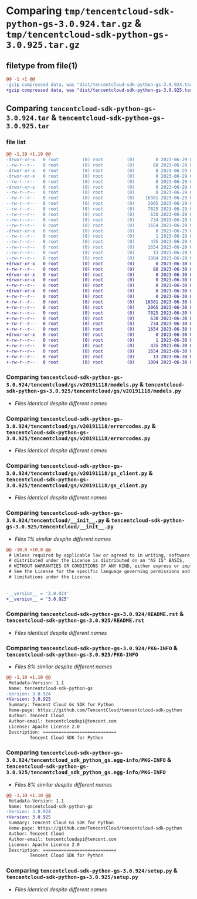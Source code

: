 # Comparing `tmp/tencentcloud-sdk-python-gs-3.0.924.tar.gz` & `tmp/tencentcloud-sdk-python-gs-3.0.925.tar.gz`

## filetype from file(1)

```diff
@@ -1 +1 @@
-gzip compressed data, was "dist/tencentcloud-sdk-python-gs-3.0.924.tar", last modified: Thu Jun 29 00:32:02 2023, max compression
+gzip compressed data, was "dist/tencentcloud-sdk-python-gs-3.0.925.tar", last modified: Fri Jun 30 02:14:48 2023, max compression
```

## Comparing `tencentcloud-sdk-python-gs-3.0.924.tar` & `tencentcloud-sdk-python-gs-3.0.925.tar`

### file list

```diff
@@ -1,19 +1,19 @@
-drwxr-xr-x   0 root         (0) root         (0)        0 2023-06-29 00:32:02.000000 tencentcloud-sdk-python-gs-3.0.924/
--rw-r--r--   0 root         (0) root         (0)       88 2023-06-29 00:32:02.000000 tencentcloud-sdk-python-gs-3.0.924/setup.cfg
-drwxr-xr-x   0 root         (0) root         (0)        0 2023-06-29 00:32:02.000000 tencentcloud-sdk-python-gs-3.0.924/tencentcloud/
-drwxr-xr-x   0 root         (0) root         (0)        0 2023-06-29 00:32:02.000000 tencentcloud-sdk-python-gs-3.0.924/tencentcloud/gs/
--rw-r--r--   0 root         (0) root         (0)        0 2023-06-29 00:32:02.000000 tencentcloud-sdk-python-gs-3.0.924/tencentcloud/gs/__init__.py
-drwxr-xr-x   0 root         (0) root         (0)        0 2023-06-29 00:32:02.000000 tencentcloud-sdk-python-gs-3.0.924/tencentcloud/gs/v20191118/
--rw-r--r--   0 root         (0) root         (0)        0 2023-06-29 00:32:02.000000 tencentcloud-sdk-python-gs-3.0.924/tencentcloud/gs/v20191118/__init__.py
--rw-r--r--   0 root         (0) root         (0)    16381 2023-06-29 00:32:02.000000 tencentcloud-sdk-python-gs-3.0.924/tencentcloud/gs/v20191118/models.py
--rw-r--r--   0 root         (0) root         (0)     2065 2023-06-29 00:32:02.000000 tencentcloud-sdk-python-gs-3.0.924/tencentcloud/gs/v20191118/errorcodes.py
--rw-r--r--   0 root         (0) root         (0)     7825 2023-06-29 00:32:02.000000 tencentcloud-sdk-python-gs-3.0.924/tencentcloud/gs/v20191118/gs_client.py
--rw-r--r--   0 root         (0) root         (0)      630 2023-06-29 00:32:02.000000 tencentcloud-sdk-python-gs-3.0.924/tencentcloud/__init__.py
--rw-r--r--   0 root         (0) root         (0)      734 2023-06-29 00:32:02.000000 tencentcloud-sdk-python-gs-3.0.924/README.rst
--rw-r--r--   0 root         (0) root         (0)     1654 2023-06-29 00:32:02.000000 tencentcloud-sdk-python-gs-3.0.924/PKG-INFO
-drwxr-xr-x   0 root         (0) root         (0)        0 2023-06-29 00:32:02.000000 tencentcloud-sdk-python-gs-3.0.924/tencentcloud_sdk_python_gs.egg-info/
--rw-r--r--   0 root         (0) root         (0)        1 2023-06-29 00:32:02.000000 tencentcloud-sdk-python-gs-3.0.924/tencentcloud_sdk_python_gs.egg-info/dependency_links.txt
--rw-r--r--   0 root         (0) root         (0)      435 2023-06-29 00:32:02.000000 tencentcloud-sdk-python-gs-3.0.924/tencentcloud_sdk_python_gs.egg-info/SOURCES.txt
--rw-r--r--   0 root         (0) root         (0)     1654 2023-06-29 00:32:02.000000 tencentcloud-sdk-python-gs-3.0.924/tencentcloud_sdk_python_gs.egg-info/PKG-INFO
--rw-r--r--   0 root         (0) root         (0)       13 2023-06-29 00:32:02.000000 tencentcloud-sdk-python-gs-3.0.924/tencentcloud_sdk_python_gs.egg-info/top_level.txt
--rw-r--r--   0 root         (0) root         (0)     1004 2023-06-29 00:32:02.000000 tencentcloud-sdk-python-gs-3.0.924/setup.py
+drwxr-xr-x   0 root         (0) root         (0)        0 2023-06-30 02:14:48.000000 tencentcloud-sdk-python-gs-3.0.925/
+-rw-r--r--   0 root         (0) root         (0)       88 2023-06-30 02:14:48.000000 tencentcloud-sdk-python-gs-3.0.925/setup.cfg
+drwxr-xr-x   0 root         (0) root         (0)        0 2023-06-30 02:14:48.000000 tencentcloud-sdk-python-gs-3.0.925/tencentcloud/
+drwxr-xr-x   0 root         (0) root         (0)        0 2023-06-30 02:14:48.000000 tencentcloud-sdk-python-gs-3.0.925/tencentcloud/gs/
+-rw-r--r--   0 root         (0) root         (0)        0 2023-06-30 02:14:47.000000 tencentcloud-sdk-python-gs-3.0.925/tencentcloud/gs/__init__.py
+drwxr-xr-x   0 root         (0) root         (0)        0 2023-06-30 02:14:48.000000 tencentcloud-sdk-python-gs-3.0.925/tencentcloud/gs/v20191118/
+-rw-r--r--   0 root         (0) root         (0)        0 2023-06-30 02:14:47.000000 tencentcloud-sdk-python-gs-3.0.925/tencentcloud/gs/v20191118/__init__.py
+-rw-r--r--   0 root         (0) root         (0)    16381 2023-06-30 02:14:47.000000 tencentcloud-sdk-python-gs-3.0.925/tencentcloud/gs/v20191118/models.py
+-rw-r--r--   0 root         (0) root         (0)     2065 2023-06-30 02:14:47.000000 tencentcloud-sdk-python-gs-3.0.925/tencentcloud/gs/v20191118/errorcodes.py
+-rw-r--r--   0 root         (0) root         (0)     7825 2023-06-30 02:14:47.000000 tencentcloud-sdk-python-gs-3.0.925/tencentcloud/gs/v20191118/gs_client.py
+-rw-r--r--   0 root         (0) root         (0)      630 2023-06-30 02:14:47.000000 tencentcloud-sdk-python-gs-3.0.925/tencentcloud/__init__.py
+-rw-r--r--   0 root         (0) root         (0)      734 2023-06-30 02:14:47.000000 tencentcloud-sdk-python-gs-3.0.925/README.rst
+-rw-r--r--   0 root         (0) root         (0)     1654 2023-06-30 02:14:48.000000 tencentcloud-sdk-python-gs-3.0.925/PKG-INFO
+drwxr-xr-x   0 root         (0) root         (0)        0 2023-06-30 02:14:48.000000 tencentcloud-sdk-python-gs-3.0.925/tencentcloud_sdk_python_gs.egg-info/
+-rw-r--r--   0 root         (0) root         (0)        1 2023-06-30 02:14:48.000000 tencentcloud-sdk-python-gs-3.0.925/tencentcloud_sdk_python_gs.egg-info/dependency_links.txt
+-rw-r--r--   0 root         (0) root         (0)      435 2023-06-30 02:14:48.000000 tencentcloud-sdk-python-gs-3.0.925/tencentcloud_sdk_python_gs.egg-info/SOURCES.txt
+-rw-r--r--   0 root         (0) root         (0)     1654 2023-06-30 02:14:48.000000 tencentcloud-sdk-python-gs-3.0.925/tencentcloud_sdk_python_gs.egg-info/PKG-INFO
+-rw-r--r--   0 root         (0) root         (0)       13 2023-06-30 02:14:48.000000 tencentcloud-sdk-python-gs-3.0.925/tencentcloud_sdk_python_gs.egg-info/top_level.txt
+-rw-r--r--   0 root         (0) root         (0)     1004 2023-06-30 02:14:47.000000 tencentcloud-sdk-python-gs-3.0.925/setup.py
```

### Comparing `tencentcloud-sdk-python-gs-3.0.924/tencentcloud/gs/v20191118/models.py` & `tencentcloud-sdk-python-gs-3.0.925/tencentcloud/gs/v20191118/models.py`

 * *Files identical despite different names*

### Comparing `tencentcloud-sdk-python-gs-3.0.924/tencentcloud/gs/v20191118/errorcodes.py` & `tencentcloud-sdk-python-gs-3.0.925/tencentcloud/gs/v20191118/errorcodes.py`

 * *Files identical despite different names*

### Comparing `tencentcloud-sdk-python-gs-3.0.924/tencentcloud/gs/v20191118/gs_client.py` & `tencentcloud-sdk-python-gs-3.0.925/tencentcloud/gs/v20191118/gs_client.py`

 * *Files identical despite different names*

### Comparing `tencentcloud-sdk-python-gs-3.0.924/tencentcloud/__init__.py` & `tencentcloud-sdk-python-gs-3.0.925/tencentcloud/__init__.py`

 * *Files 1% similar despite different names*

```diff
@@ -10,8 +10,8 @@
 # Unless required by applicable law or agreed to in writing, software
 # distributed under the License is distributed on an "AS IS" BASIS,
 # WITHOUT WARRANTIES OR CONDITIONS OF ANY KIND, either express or implied.
 # See the License for the specific language governing permissions and
 # limitations under the License.
 
 
-__version__ = '3.0.924'
+__version__ = '3.0.925'
```

### Comparing `tencentcloud-sdk-python-gs-3.0.924/README.rst` & `tencentcloud-sdk-python-gs-3.0.925/README.rst`

 * *Files identical despite different names*

### Comparing `tencentcloud-sdk-python-gs-3.0.924/PKG-INFO` & `tencentcloud-sdk-python-gs-3.0.925/PKG-INFO`

 * *Files 8% similar despite different names*

```diff
@@ -1,10 +1,10 @@
 Metadata-Version: 1.1
 Name: tencentcloud-sdk-python-gs
-Version: 3.0.924
+Version: 3.0.925
 Summary: Tencent Cloud Gs SDK for Python
 Home-page: https://github.com/TencentCloud/tencentcloud-sdk-python
 Author: Tencent Cloud
 Author-email: tencentcloudapi@tencent.com
 License: Apache License 2.0
 Description: ============================
         Tencent Cloud SDK for Python
```

### Comparing `tencentcloud-sdk-python-gs-3.0.924/tencentcloud_sdk_python_gs.egg-info/PKG-INFO` & `tencentcloud-sdk-python-gs-3.0.925/tencentcloud_sdk_python_gs.egg-info/PKG-INFO`

 * *Files 8% similar despite different names*

```diff
@@ -1,10 +1,10 @@
 Metadata-Version: 1.1
 Name: tencentcloud-sdk-python-gs
-Version: 3.0.924
+Version: 3.0.925
 Summary: Tencent Cloud Gs SDK for Python
 Home-page: https://github.com/TencentCloud/tencentcloud-sdk-python
 Author: Tencent Cloud
 Author-email: tencentcloudapi@tencent.com
 License: Apache License 2.0
 Description: ============================
         Tencent Cloud SDK for Python
```

### Comparing `tencentcloud-sdk-python-gs-3.0.924/setup.py` & `tencentcloud-sdk-python-gs-3.0.925/setup.py`

 * *Files identical despite different names*


